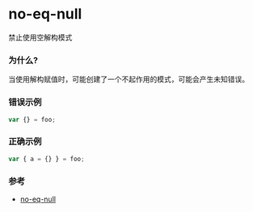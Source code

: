 # no-eq-null

禁止使用空解构模式

### 为什么?

当使用解构赋值时，可能创建了一个不起作用的模式，可能会产生未知错误。

### 错误示例

```js
var {} = foo;
```

### 正确示例

```js
var { a = {} } = foo;
```

### 参考

- [no-eq-null](https://eslint.org/docs/rules/no-eq-null)
